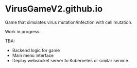 # VirusGameV2.github.io

Game that simulates virus mutation/infection with cell mutation.

Work in progress.

TBA:
- Backend logic for game
- Main menu interface
- Deploy websocket server to Kubernetes or similar service.
